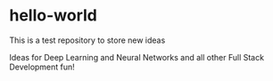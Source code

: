 # hello-world
This is a test repository to store new ideas

Ideas for Deep Learning and Neural Networks and all other Full Stack Development fun!
